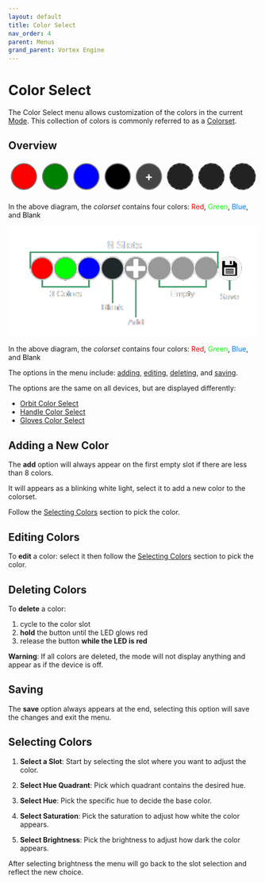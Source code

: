 ```yaml
---
layout: default
title: Color Select
nav_order: 4
parent: Menus
grand_parent: Vortex Engine
---
```


<style>
.slot {
    width: 50px;
    height: 50px;
    margin: 5px;
    border-radius: 50%;
    border: 2px solid #777;
    line-height: 50px;
    cursor: pointer;
    position: relative;
    display: inline-block;
    text-align: center;
}

.empty {
    background-color: #222;
    border: 2px dashed #555;
    cursor: default; /* No pointer cursor for empty slots */
}

.add-slot {
    background-color: #444;
    display: flex;
    justify-content: center;
    align-items: center;
    cursor: pointer;
}

.plus-icon {
    font-size: 24px;
    color: #fff;
    font-weight: bold;
    line-height: 1;
}

.save-slot {
    background-color: #888;
    background-size: cover;
}

@keyframes flashRed {
    0% { background-color: inherit; }
    50% { background-color: red; }
    100% { background-color: inherit; }
}
</style>

# Color Select

The Color Select menu allows customization of the colors in the current [Mode](mode.html). This collection of colors is commonly referred to as a [Colorset](colorsets.html).

## Overview

<div id="slots-container" style="display: flex; justify-content: center; margin-bottom: 20px;">
    <div class="slot" id="slot1" style="background-color: red;" onclick="editColor(1)"></div>
    <div class="slot" id="slot2" style="background-color: green;" onclick="editColor(2)"></div>
    <div class="slot" id="slot3" style="background-color: blue;" onclick="editColor(3)"></div>
    <div class="slot" id="slot4" style="background-color: black;" onclick="editColor(4)"></div>
    <div class="slot add-slot" id="slot5" onclick="editColor(5)">
        <div class="plus-icon">+</div>
    </div>
    <div class="slot empty" id="slot6"></div>
    <div class="slot empty" id="slot7"></div>
    <div class="slot empty" id="slot8"></div>
</div>

<script src="{{ '/assets/js/ColorSelect.js' | relative_url }}"></script>

<p>In the above diagram, the <em>colorset</em> contains four colors: 
<span style="color: #f00">Red</span>, 
<span style="color: #0f0">Green</span>, 
<span style="color: #07f">Blue</span>, and 
<span style="color: #090909">Blank</span></p>

<img src="assets/images/color-select.png">

In the above diagram, the _colorset_ contains four colors: <span style="color: #f00">Red</span>, <span style="color: #0f0">Green</span>, <span style="color: #07f">Blue</span>, and <span style="color: #090909">Blank</span>

The options in the menu include: [adding](color_select_menu.html#Editing-Color), [editing](color_select_menu.html#Editing-Color), [deleting](color_select_menu.html#Editing-Color), and [saving](color_select_menu.html#Editing-Color).

The options are the same on all devices, but are displayed differently:

 - [Orbit Color Select](orbit_color_select.html)
 - [Handle Color Select](handle_color_select.html)
 - [Gloves Color Select](gloves_color_select.html)

## Adding a New Color
The **add** option will always appear on the first empty slot if there are less than 8 colors.

It will appears as a blinking white light, select it to add a new color to the colorset.

Follow the [Selecting Colors](color_select_menu.html#Editing-Colo) section to pick the color.

## Editing Colors
To **edit** a color: select it then follow the [Selecting Colors](color_select_menu.html#Editing-Colo) section to pick the color.

## Deleting Colors

To **delete** a color:
 1. cycle to the color slot
 2. **hold** the button until the LED glows red
 3. release the button **while the LED is red**

**Warning**: If all colors are deleted, the mode will not display anything and appear as if the device is off.

## Saving

The **save** option always appears at the end, selecting this option will save the changes and exit the menu.

## Selecting Colors

 1. **Select a Slot**: Start by selecting the slot where you want to adjust the color.

 2. **Select Hue Quadrant**: Pick which quadrant contains the desired hue.

 3. **Select Hue**: Pick the specific hue to decide the base color.

 4. **Select Saturation**: Pick the saturation to adjust how white the color appears.

 5. **Select Brightness**: Pick the brightness to adjust how dark the color appears.

After selecting brightness the menu will go back to the slot selection and reflect the new choice.